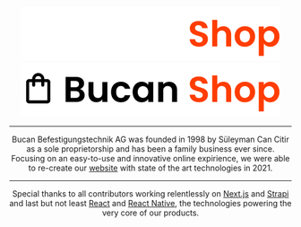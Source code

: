 <p align="center">
  <img src="https://github.com/bucan-labs/.github/blob/main/assets/logo-dark.png?raw=true#gh-dark-mode-only" alt="Dark Mode Logo" />
  <img src="https://github.com/bucan-labs/.github/blob/main/assets/logo-light.png?raw=true#gh-light-mode-only" alt="Light Mode Logo" />
</p>

<hr />

<p align="center">
  Bucan Befestigungstechnik AG was founded in 1998 by Süleyman Can Citir as a sole 
  proprietorship and has been a family business ever since. Focusing on an easy-to-use
  and innovative online expirience, we were able to re-create our  <a href="https://shop.bucan.ch">website</a> with state of
  the art technologies in 2021.
 
</p>

<hr />

<p align="center">
  Special thanks to all contributors working relentlessly on 
  <a href="https://github.com/vercel/next.js">Next.js</a> and 
  <a href="https://github.com/strapi/strapi">Strapi</a> and 
  last but not least 
  <a href="https://github.com/facebook/react">React</a> and <a href="https://github.com/facebook/react-native">React Native</a>, the
  technologies powering the very core of our products.
</p>
